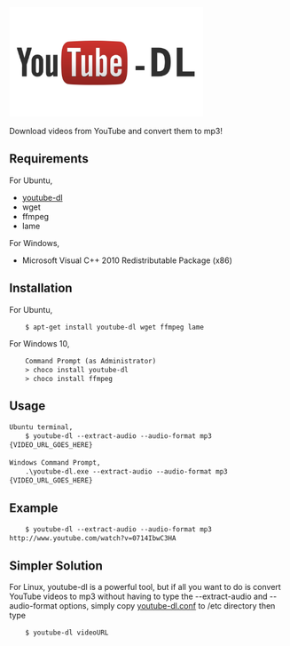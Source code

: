 <img src="./images/youtube-dl.jpg" width=350>

Download videos from YouTube and convert them to mp3!


## Requirements

For Ubuntu,
  * [youtube-dl](https://github.com/rg3/youtube-dl)
  * wget
  * ffmpeg
  * lame

For Windows,
  * Microsoft Visual C++ 2010 Redistributable Package (x86)

## Installation

For Ubuntu, 

```
    $ apt-get install youtube-dl wget ffmpeg lame
```

For Windows 10,

```
    Command Prompt (as Administrator)
    > choco install youtube-dl
    > choco install ffmpeg
```

## Usage

```
Ubuntu terminal,
    $ youtube-dl --extract-audio --audio-format mp3 {VIDEO_URL_GOES_HERE}

Windows Command Prompt,
    .\youtube-dl.exe --extract-audio --audio-format mp3 {VIDEO_URL_GOES_HERE}

```


## Example

```
    $ youtube-dl --extract-audio --audio-format mp3 http://www.youtube.com/watch?v=0714IbwC3HA
```

## Simpler Solution
For Linux,
youtube-dl is a powerful tool, but if all you want to do is convert YouTube videos to mp3 without having to type the --extract-audio and --audio-format options, simply copy [youtube-dl.conf](https://github.com/davidclin/youtube-to-mp3/blob/master/youtube-dl.conf) to /etc directory then type

```
    $ youtube-dl videoURL
```



